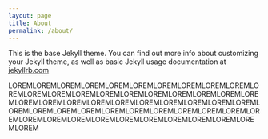 ```yaml
---
layout: page
title: About
permalink: /about/
---
```


This is the base Jekyll theme. You can find out more info about customizing your Jekyll theme, as well as basic Jekyll usage documentation at [jekyllrb.com](http://jekyllrb.com/)

LOREMLOREMLOREMLOREMLOREMLOREMLOREMLOREMLOREMLOREMLOREMLOREMLOREMLOREMLOREMLOREMLOREMLOREMLOREMLOREMLOREMLOREMLOREMLOREMLOREMLOREMLOREMLOREMLOREMLOREMLOREMLOREMLOREMLOREMLOREMLOREMLOREMLOREMLOREMLOREMLOREMLOREMLOREMLOREMLOREMLOREMLOREMLOREMLOREMLOREMLOREMLOREMLOREM